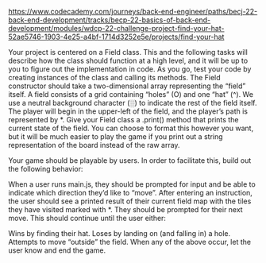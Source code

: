 https://www.codecademy.com/journeys/back-end-engineer/paths/becj-22-back-end-development/tracks/becp-22-basics-of-back-end-development/modules/wdcp-22-challenge-project-find-your-hat-52ae5746-1903-4e25-a4bf-1714d3252e5e/projects/find-your-hat

Your project is centered on a Field class. This and the following tasks will describe how the class should function at a high level, and it will be up to you to figure out the implementation in code. As you go, test your code by creating instances of the class and calling its methods.
The Field constructor should take a two-dimensional array representing the “field” itself. A field consists of a grid containing “holes” (O) and one “hat” (^). We use a neutral background character (░) to indicate the rest of the field itself.
The player will begin in the upper-left of the field, and the player’s path is represented by *. Give your Field class a .print() method that prints the current state of the field.
You can choose to format this however you want, but it will be much easier to play the game if you print out a string representation of the board instead of the raw array.

Your game should be playable by users. In order to facilitate this, build out the following behavior:

When a user runs main.js, they should be prompted for input and be able to indicate which direction they’d like to “move”.
After entering an instruction, the user should see a printed result of their current field map with the tiles they have visited marked with *. They should be prompted for their next move.
This should continue until the user either:

Wins by finding their hat.
Loses by landing on (and falling in) a hole.
Attempts to move “outside” the field.
When any of the above occur, let the user know and end the game.
